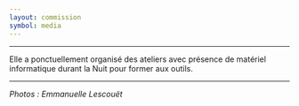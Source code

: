 ```yaml
---
layout: commission
symbol: media
---
```


---

Elle a ponctuellement organisé des ateliers avec présence de matériel informatique durant la Nuit pour former aux outils.


---

*Photos : Emmanuelle Lescouët*